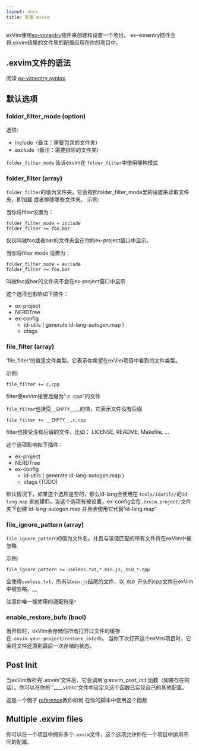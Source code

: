 ```yaml
---
layout: docs
title: 配置.exvim 
---
```


exVim使用[ex-vimentry](https://github.com/exvim/ex-vimentry)插件来创建和设置一个项目。
ex-vimentry插件会将.exvim结尾的文件里的配置应用在你的项目中。

## .exvim文件的语法
阅读 [ex-vimentry syntax](https://github.com/exvim/ex-vimentry#syntax).

## 默认选项 

### folder_filter_mode (option)

选项:

- include（备注：需要包含的文件夹） 
- exclude（备注：需要排除的文件夹）

`folder_filter_mode` 告诉exvim在 `folder_filter`中使用哪种模式 

### folder_filter (array)

`folder_filter`的值为文件夹。它会按照folder_filter_mode里的设置来读取文件夹，即加载
或者排除哪些文件夹。
示例:

当你将filter设置为：

```
folder_filter_mode = include
folder_filter += foo,bar
```

仅仅叫做foo或者bar的文件夹会在你的ex-project窗口中显示。

当你将filter mode 设置为：

```
folder_filter_mode = exclude
folder_filter += foo,bar
```

叫做foo或bar的文件夹不会在ex-project窗口中显示

这个选项也影响如下插件：

- ex-project 
- NERDTree
- ex-config
  - id-utils ( generate id-lang-autogen.map )
  - ctags

### file_filter (array)

’file_filter'的值是文件类型。它表示你希望在exVim项目中看到的文件类型。

示例:

```
file_filter += c,cpp
```

filter使exVim接受后缀为".c  .cpp"的文件

`file_filter`也接受`__EMPTY__`__的值，它表示文件没有后缀

```
file_filter += __EMPTY__,c,cpp
```

filter也接受没有后缀的文件，比如：
LICENSE, README, Makefile, ...

这个选项影响如下插件：

- ex-project 
- NERDTree
- ex-config
  - id-utils ( generate id-lang-autogen.map )
  - ctags (TODO)

默认情况下，如果这个选项是空的，那么id-lang会使用在 `tools/idutils/`的`id-lang.map`
来创建ID。当这个选项有被设置，ex-config会在`.exvim.project/`文件夹下创建`id-lang-autogen.map
并且会使用它代替'id-lang.map'
### file_ignore_pattern (array)

`file_ignore_pattern`的值为文件名。并且与该值匹配的所有文件将在exVim中被忽略 

示例:

```
file_ignore_pattern += useless.txt,*.min.js,_OLD_*.cpp
```

会使得`useless.txt`、所有以`min.js`结尾的文件、以`_OLD_`开头的cpp文件在exVim中被忽略。__

注意你唯一能使用的通配符是`*`

### enable_restore_bufs (bool)

当开启时，exVim会存储你所有打开过文件的缓存在`.exvim.your.project/restore_info`中。
当你下次打开这个exVim项目时，它会将文件还原到最后一次存储的状态。

## Post Init

当exVim解析完'.exvim'文件后，它会调用'g:exvim_post_init'函数（如果存在的话）。你可以在你的
'____vimrc'文件中自定义这个函数已实现自己的其他配置。

这是一个例子 [reference](https://github.com/exvim/ex-vimentry#get-vimentry-settings)教你如何
在你的脚本中使用这个函数 

## Multiple .exvim files

你可以在一个项目中拥有多个`.exvim`文件，这个选项允许你在一个项目中运用不同的配置。
